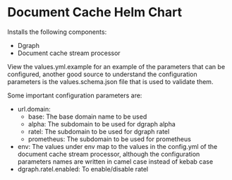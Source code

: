 # Document Cache Helm Chart

Installs the following components:

- Dgraph
- Document cache stream processor

View the values.yml.example for an example of the parameters that can be configured, another good source to understand the configuration parameters is the values.schema.json file that is used to validate them.

Some important configuration parameters are:

- url.domain:
  - base: The base domain name to be used
  - alpha: The subdomain to be used for dgraph alpha
  - ratel: The subdomain to be used for dgraph ratel
  - prometheus: The subdomain to be used for prometheus
- env: The values under env map to the values in the config.yml of the document cache stream processor, although the configuration parameters names are written in camel case instead of kebab case 
- dgraph.ratel.enabled: To enable/disable ratel